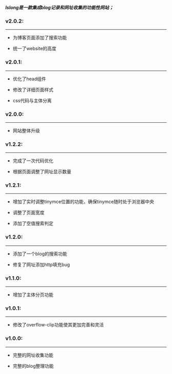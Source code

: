 ***lslong是一款集成blog记录和网址收集的功能性网站；***

### v2.0.2:

---

- 为博客页面添加了搜索功能

- 统一了website的高度

### v2.0.1:

---

- 优化了head组件

- 修改了详细页面样式

- css代码与主体分离

### v2.0.0:

---

- 网站整体升级

### v1.2.2:

---

- 完成了一次代码优化

- 根据页面调整了网址显示数量

### v1.2.1:

---

- 增加了实时调整tinymce位置的功能，确保tinymce随时处于浏览器中央

- 调整了页面宽度

- 添加了空值搜索判定

### v1.2.0:

---

- 添加了一个blog的搜索功能

- 修复了网址添加http填充bug

### v1.1.0:

---

- 增加了主体分页功能


### v1.0.1:

---

- 修改了overflow-clip功能使其更加完善和灵活


### v1.0.0:

---

- 完整的网址收集功能

- 完整的blog整理功能
